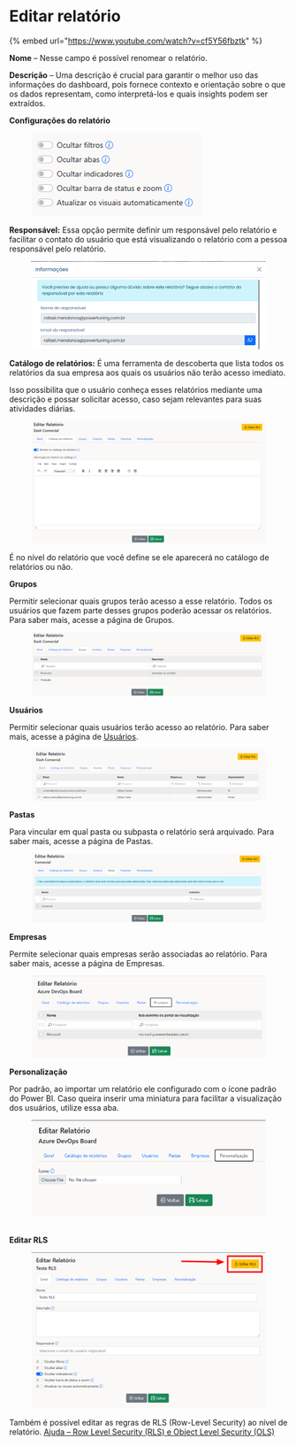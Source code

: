 # Editar relatório

{% embed url="https://www.youtube.com/watch?v=cf5Y56fbztk" %}

**Nome** – Nesse campo é possível renomear o relatório.

**Descrição** – Uma descrição é crucial para garantir o melhor uso das informações do dashboard, pois fornece contexto e orientação sobre o que os dados representam, como interpretá-los e quais insights podem ser extraídos.



**Configurações do relatório**

<div align="left"><figure><img src="../../../.gitbook/assets/image (240).png" alt=""><figcaption></figcaption></figure></div>

**Responsável:** Essa opção permite definir um responsável pelo relatório e facilitar o contato do usuário que está visualizando o relatório com a pessoa responsável pelo relatório.

<figure><img src="../../../.gitbook/assets/image (239).png" alt=""><figcaption></figcaption></figure>



**Catálogo de relatórios:** É uma ferramenta de descoberta que lista todos os relatórios da sua empresa aos quais os usuários não terão acesso imediato.

Isso possibilita que o usuário conheça esses relatórios mediante uma descrição e possar solicitar acesso, caso sejam relevantes para suas atividades diárias.

<div align="left"><figure><img src="../../../.gitbook/assets/image (221).png" alt=""><figcaption></figcaption></figure></div>

É no nível do relatório que você define se ele aparecerá no catálogo de relatórios ou não.



**Grupos**

Permitir selecionar quais grupos terão acesso a esse relatório. Todos os usuários que fazem parte desses grupos poderão acessar os relatórios. Para saber mais, acesse a página de Grupos.

<figure><img src="../../../.gitbook/assets/image (222).png" alt=""><figcaption></figcaption></figure>



**Usuários**

Permitir selecionar quais usuários terão acesso ao relatório. Para saber mais, acesse a página de [Usuários](../../usuarios/criar-editar-usuario/).

<figure><img src="../../../.gitbook/assets/image (223).png" alt=""><figcaption></figcaption></figure>



**Pastas**

Para vincular em qual pasta ou subpasta o relatório será arquivado. Para saber mais, acesse a página de Pastas.

<figure><img src="../../../.gitbook/assets/image (224).png" alt=""><figcaption></figcaption></figure>



**Empresas**

Permite selecionar quais empresas serão associadas ao relatório. Para saber mais, acesse a página de Empresas.

<figure><img src="../../../.gitbook/assets/image (242).png" alt=""><figcaption></figcaption></figure>



**Personalização**

Por padrão, ao importar um relatório ele configurado com o ícone padrão do Power BI. Caso queira inserir uma miniatura para facilitar a visualização dos usuários, utilize essa aba.

<figure><img src="../../../.gitbook/assets/image (241).png" alt=""><figcaption></figcaption></figure>

\
**Editar RLS**

<figure><img src="../../../.gitbook/assets/image (243).png" alt=""><figcaption></figcaption></figure>

Também é possível editar as regras de RLS (Row-Level Security) ao nível de relatório. [Ajuda – Row Level Security (RLS) e Object Level Security (OLS)](https://powerembedded.com.br/rls-ols-row-level-security-object-level-security/)
